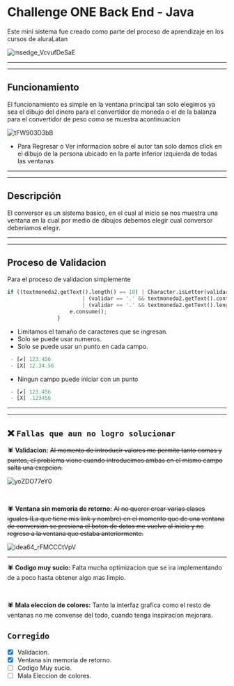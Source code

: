 
# Challenge ONE Back End - Java



Este mini sistema fue creado como parte del proceso de aprendizaje en los cursos de aluraLatan 

![msedge_VcvufDeSaE](https://user-images.githubusercontent.com/94420600/224590485-c5490363-ff3d-4e08-837a-422742d0bd49.jpg)

<hr>
<hr>

## **Funcionamiento**

El funcionamiento es simple en la ventana principal tan solo elegimos ya sea el dibujo del dinero para el convertidor de moneda o el de la balanza para el convertidor de peso como se muestra acontinuacion 

![tFW903D3bB](https://user-images.githubusercontent.com/94420600/224590022-9fb501ec-cdae-4246-af7b-a53a60dd0350.gif)


- Para Regresar o Ver informacion sobre el autor tan solo damos click en el dibujo de la persona ubicado en la parte inferior izquierda de todas las ventanas 

<hr>
<hr>

## Descripción

El conversor es un sistema basico, en el cual al inicio se nos muestra una ventana en la cual por medio de dibujos debemos elegir cual conversor deberiamos elegir.

<hr>
<hr>

## Proceso de Validacion

Para el proceso de validacion simplemente 

```python
if ((textmoneda2.getText().length() == 10) | Character.isLetter(validar)
						| (validar == '.' && textmoneda2.getText().contains(".")) | (validar == ',')
						| (validar == '.' && textmoneda2.getText().length() == 0)) {
					e.consume();
				}
```


* Limitamos el tamaño de caracteres que se ingresan.
* Solo se puede usar numeros.
* Solo se puede usar un punto en cada campo.
```python
 - [✔] 123.456
 - [X] 12.34.56
```
* Ningun campo puede iniciar con un punto
```python
 - [✔] 123.456
 - [X] .123456
```

<hr>
<hr>

❌ `Fallas que aun no logro solucionar` 
---

🕷 **Validacion:** ~~Al momento de introducir valores me permite tanto comas y puntos, el problema viene cuando introducimos ambas en el mismo campo salta una exepcion.~~


![yoZDO77eY0](https://user-images.githubusercontent.com/94420600/224590974-896b598e-3322-4913-a3a7-cb763d1c4cea.gif)

<br>

🕷 **Ventana sin memoria de retorno:** ~~Al  no querer crear varias clases iguales (La que tiene mis link y nombre) en el momento que de una ventana de conversion se presiona el boton de datos me vuelve al inicio y no regreso a la ventana que estaba anteriormente.~~


![idea64_rFMCCCtVpV](https://user-images.githubusercontent.com/94420600/224591238-cfb529b5-e0db-4d7b-a12d-bd95cb491161.gif)
 
 <hr>

🕷 **Codigo muy sucio:** Falta mucha optimizacion que se ira implementando de a poco hasta obtener algo mas limpio.


<br>

🕷 **Mala eleccion de colores:** Tanto la interfaz grafica como el resto de ventanas no me convense del todo, cuando tenga inspiracion mejorara.

## `Corregido `


- [x] Validacion.
- [x] Ventana sin memoria de retorno.
- [ ] Codigo Muy sucio.
- [ ] Mala Eleccion de colores.
